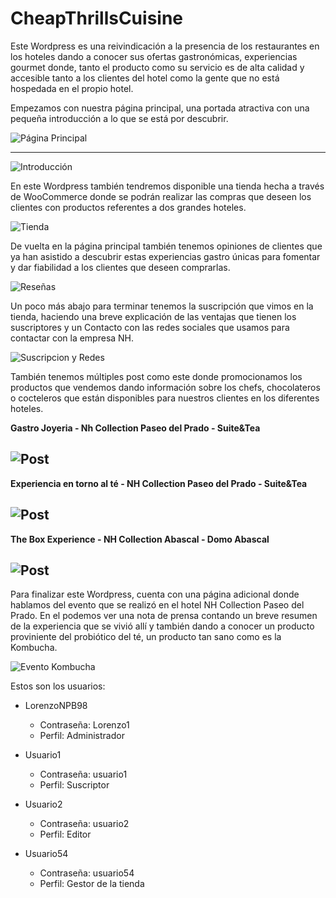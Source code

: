 # CheapThrillsCuisine

Este Wordpress es una reivindicación a la presencia de los restaurantes en los hoteles dando a conocer sus ofertas gastronómicas, experiencias gourmet donde, tanto el producto como su servicio es de alta calidad y accesible tanto a los clientes del hotel como la gente que no está hospedada en el propio hotel.

Empezamos con nuestra página principal, una portada atractiva con una pequeña introducción a lo que se está por descubrir.

![Página Principal](https://images2.imgbox.com/d9/87/Zv1eLxBU_o.jpg "Página Principal")


-------------------------- 



![Introducción](https://images2.imgbox.com/d5/44/j7jvI2Dr_o.jpg "Página Principal")

En este Wordpress también tendremos disponible una tienda hecha a través de WooCommerce donde se podrán realizar las compras que deseen los clientes con productos referentes a dos grandes hoteles.

![Tienda](https://images2.imgbox.com/b1/db/Ixl3Nl7h_o.jpg "Tienda")

De vuelta en la página principal también tenemos opiniones de clientes que ya han asistido a descubrir estas experiencias gastro únicas para fomentar y dar fiabilidad a los clientes que deseen comprarlas.

![Reseñas](https://images2.imgbox.com/65/03/0LG0lrpY_o.jpg "Reseñas")

Un poco más abajo para terminar tenemos la suscripción que vimos en la tienda, haciendo una breve explicación de las ventajas que tienen los suscriptores y un Contacto con las redes sociales que usamos para contactar con la empresa NH.


![Suscripcion y Redes](https://images2.imgbox.com/38/aa/ErUnSKqB_o.jpg "Suscripcion y Redes")


También tenemos múltiples post como este donde promocionamos los productos que vendemos dando información sobre los chefs, chocolateros o cocteleros que están disponibles para nuestros clientes en los diferentes hoteles.

**Gastro Joyeria - Nh Collection Paseo del Prado - Suite&Tea**

![Post](https://images2.imgbox.com/59/63/VlmKLuRZ_o.jpg "Post")
----------
**Experiencia en torno al té - NH Collection Paseo del Prado - Suite&Tea**

![Post](https://images2.imgbox.com/06/04/LClyvYvz_o.jpg "Post")
------------
**The Box Experience - NH Collection Abascal - Domo Abascal**

![Post](https://images2.imgbox.com/43/7c/DyOeS8JS_o.jpg "Post")
------------

Para finalizar este Wordpress, cuenta con una página adicional donde hablamos del evento que se realizó en el hotel NH Collection Paseo del Prado.
En el podemos ver una nota de prensa contando un breve resumen de la experiencia que se vivió allí y también dando a conocer un producto proviniente del probiótico del té, un producto tan sano como es la Kombucha.

![Evento Kombucha](https://images2.imgbox.com/3d/44/7EpaVM86_o.jpg "Evento Kombucha")



Estos son los usuarios:

 - LorenzoNPB98
   - Contraseña: Lorenzo1
   - Perfil: Administrador
  
  - Usuario1
    - Contraseña: usuario1
    - Perfil: Suscriptor
  
  - Usuario2
    - Contraseña: usuario2
    - Perfil: Editor
  
  - Usuario54
    - Contraseña: usuario54
    - Perfil: Gestor de la tienda
